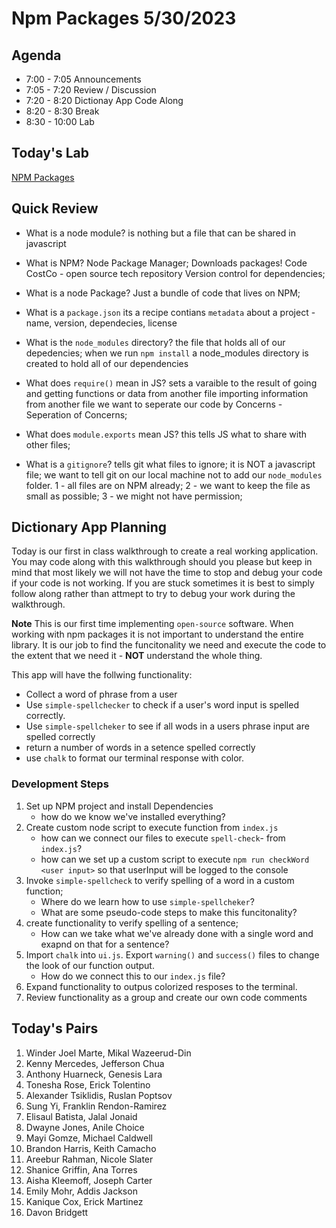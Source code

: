 # Npm Packages 5/30/2023

## Agenda
* 7:00 - 7:05 Announcements 
* 7:05 - 7:20 Review / Discussion 
* 7:20 - 8:20 Dictionay App Code Along 
* 8:20 - 8:30 Break
* 8:30 - 10:00 Lab


## Today's Lab
[NPM Packages](https://github.com/10-2-pursuit/lab-npm-packages)

## Quick Review

- What is a node module? 
is nothing but a file that can be shared in javascript

- What is NPM?
Node Package Manager;
Downloads packages!
Code CostCo - open source tech repository 
Version control for dependencies;
- What is a node Package?
Just a bundle of code that lives on NPM;

- What is a `package.json`
its a recipe 
contians `metadata` about a project - name, version, dependecies, license

- What is the `node_modules` directory?
the file that holds all of our depedencies;
when we run `npm install` a node_modules directory is created to hold all of our dependencies

- What does `require()` mean in JS?
sets a varaible to the result of going and getting functions or data from another file
importing information from another file
we want to seperate our code by Concerns - Seperation of Concerns;

- What does `module.exports` mean JS?
this tells JS what to share with other files;

- What is a `gitignore`?
tells git what files to ignore;
it is NOT a javascript file;
we want to tell git on our local machine not to add our `node_modules` folder.
1 - all files are on NPM already;
2 - we want to keep the file as small as possible;
3 - we might not have permission;


## Dictionary App Planning
Today is our first in class walkthrough to create a real working application.  You may code along with this walkthrough should you please but keep in mind that most likely we will not have the time to stop and debug your code if your code is not working.  If you are stuck sometimes it is best to simply follow along rather than attmept to try to debug your work during the walkthrough.  

**Note** This is our first time implementing `open-source` software.  When working with npm packages it is not important to understand the entire library.  It is our job to find the funcitonality we need and execute the code to the extent that we need it - **NOT** understand the whole thing.

This app will have the follwing functionality:
- Collect a word of phrase from a  user
- Use `simple-spellchecker` to check if a user's word input is spelled correctly.
- Use `simple-spellcheker` to see if all wods in a users phrase input are spelled correctly
- return a number of words in a setence spelled correctly
- use `chalk` to format our terminal response with color.

### Development Steps
1.  Set up NPM project and install Dependencies
    - how do we know we've installed everything?
2.  Create custom node script to execute function from `index.js`
    - how can we connect our files to execute `spell-check`- from `index.js`?
    - how can we set up a custom script to execute `npm run checkWord  <user input>` so that userInput will be logged to the console 
3.  Invoke `simple-spellcheck` to verify spelling of a word in a custom function;
    - Where do we learn how to use `simple-spellcheker`?
    - What are some pseudo-code steps to make this funcitonality?
4.  create functionality to verify spelling of a sentence;
    - How can we take what we've already done with a single word and exapnd on that for a sentence?
5. Import `chalk` into `ui.js`.  Export `warning()` and `success()` files to change the look of our function output.
    - How do we connect this to our `index.js` file?
6. Expand functionality to outpus colorized resposes to the terminal.
7.  Review functionality as a group and create our own code comments


## Today's Pairs 
1. Winder Joel Marte, Mikal Wazeerud-Din
2. Kenny Mercedes, Jefferson Chua
3. Anthony Huarneck, Genesis Lara
4. Tonesha Rose, Erick Tolentino
5. Alexander Tsiklidis, Ruslan Poptsov
6. Sung Yi, Franklin Rendon-Ramirez
7. Elisaul Batista, Jalal Jonaid
8. Dwayne Jones, Anile Choice
9. Mayi Gomze, Michael Caldwell
10. Brandon Harris, Keith Camacho
11. Areebur Rahman, Nicole Slater
12. Shanice Griffin, Ana Torres
13. Aisha Kleemoff, Joseph Carter
14. Emily Mohr, Addis Jackson
15. Kanique Cox, Erick Martinez
16. Davon Bridgett


